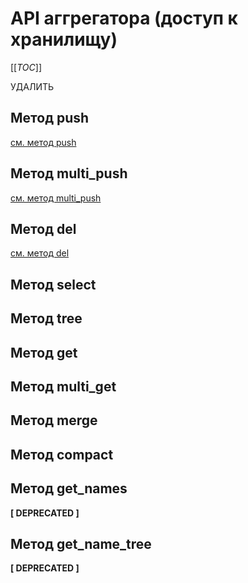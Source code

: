 API аггрегатора (доступ к хранилищу)
======
[[_TOC_]]


УДАЛИТЬ 

## Метод push
[см. метод push](api-rt.md#метод-push-первичная-аггрегация)

## Метод multi_push
[см. метод multi_push](api-rt.md#метод-multi_push-первичная-аггрегация)

## Метод del
[см. метод del](api-rt.md#метод-del-первичная-аггрегация)

## Метод select
## Метод tree
## Метод get
## Метод multi_get

## Метод merge
## Метод compact

## Метод get_names

**[ DEPRECATED ]**

## Метод get_name_tree

**[ DEPRECATED ]**
